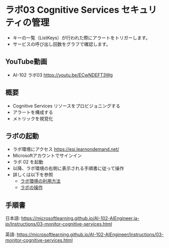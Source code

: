 # ラボ03 Cognitive Services セキュリティの管理

- キーの一覧（ListKeys）が行われた際にアラートをトリガーします。
- サービスの呼び出し回数をグラフで確認します。

## YouTube動画

- AI-102 ラボ03 https://youtu.be/ECwNDEFT3Wg

## 概要

- Cognitive Services リソースをプロビジョニングする
- アラートを構成する
- メトリックを視覚化

## ラボの起動

- ラボ環境にアクセス https://esi.learnondemand.net/
- Microsoftアカウントでサインイン
- ラボ 02 を起動
- 以降、ラボ環境の右側に表示される手順書に従って操作
- 詳しくは以下を参照
  - [ラボ環境の利用方法](https://github.com/hiryamada/notes/blob/main/cloudslice/README.md)
  - [ラボの操作](https://github.com/hiryamada/notes/blob/main/cloudslice/CloudSliceLab.pdf)

## 手順書

日本語:
https://microsoftlearning.github.io/AI-102-AIEngineer.ja-jp/Instructions/03-monitor-cognitive-services.html

英語:
https://microsoftlearning.github.io/AI-102-AIEngineer/Instructions/03-monitor-cognitive-services.html


